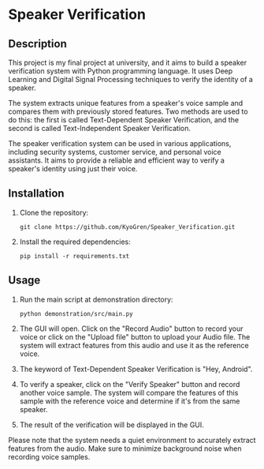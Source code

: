 # Speaker Verification

## Description

This project is my final project at university, and it aims to build a speaker verification system with Python programming language. It uses Deep Learning and Digital Signal Processing techniques to verify the identity of a speaker. 

The system extracts unique features from a speaker's voice sample and compares them with previously stored features. Two methods are used to do this: the first is called Text-Dependent Speaker Verification, and the second is called Text-Independent Speaker Verification.

The speaker verification system can be used in various applications, including security systems, customer service, and personal voice assistants. It aims to provide a reliable and efficient way to verify a speaker's identity using just their voice.

## Installation
1. Clone the repository:

    ```shell
    git clone https://github.com/KyoGren/Speaker_Verification.git
    ```

2. Install the required dependencies:

    ```shell
    pip install -r requirements.txt
    ```
## Usage

1. Run the main script at demonstration directory:

    ```shell
    python demonstration/src/main.py
    ```

2. The GUI will open. Click on the "Record Audio" button to record your voice or click on the "Upload file" button to upload your Audio file. The system will extract features from this audio and use it as the reference voice.

3. The keyword of Text-Dependent Speaker Verification is "Hey, Android".

3. To verify a speaker, click on the "Verify Speaker" button and record another voice sample. The system will compare the features of this sample with the reference voice and determine if it's from the same speaker.

4. The result of the verification will be displayed in the GUI.

Please note that the system needs a quiet environment to accurately extract features from the audio. Make sure to minimize background noise when recording voice samples.
